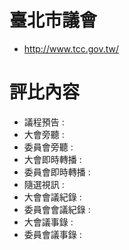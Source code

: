 # 臺北市議會

- http://www.tcc.gov.tw/

# 評比內容
- 議程預告 :
- 大會旁聽 :
- 委員會旁聽 :
- 大會即時轉播 :
- 委員會即時轉播 :
- 隨選視訊 :
- 大會會議紀錄 :
- 委員會會議紀錄 :
- 大會議事錄 :
- 委員會議事錄 :